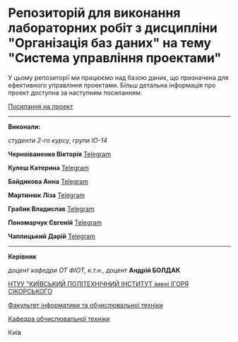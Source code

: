 
# Репозиторій для виконання лабораторних робіт з дисципліни "Організація баз даних" на тему "Система управління проектами"

У цьому репозиторії ми працюємо над базою даних, що призначена для ефективного управління проектами. Більш детальна інформація про проект доступна за наступним посиланням.

[Посилання на проект](https://chvictoria.github.io/edu_db_labs_project_management/)

---

**Виконали:** 

*студенти 2-го курсу, групи ІО-14*

<span padding-right:5em></span> **Черноіваненко Вікторія** <a href="https://t.me/viki444" target="_blank"> Telegram </a>

<span padding-right:5em></span> **Кулеш Катерина** <a href="https://t.me/kkulesh" target="_blank"> Telegram </a>

<span padding-right:5em></span> **Байдикова Анна** <a href="https://t.me/baidikoffa" target="_blank"> Telegram </a>

<span padding-right:5em></span> **Мартинюк Ліза** <a href="https://t.me/martynuykklizz" target="_blank"> Telegram </a>

<span padding-right:5em></span> **Грабик Владислав** <a href="https://t.me/vlad_hrabuk" target="_blank"> Telegram </a>

<span padding-right:5em></span> **Пономарчук Євгеній** <a href="https://t.me/Djekichoid" target="_blank"> Telegram </a>

<span padding-right:5em></span> **Чаплицький Дарій** <a href="https://t.me/DoveFoke" target="_blank"> Telegram </a>


---

**Керівник**

*доцент кафедри ОТ ФІОТ, к.т.н., доцент*<span padding-right:5em></span> **Андрій БОЛДАК** 

[НТУУ "КИЇВСЬКИЙ ПОЛІТЕХНІЧНИЙ ІНСТИТУТ імені ІГОРЯ СІКОРСЬКОГО](https://kpi.ua/)

[Факультет інформатики та обчислювальної техніки](https://fiot.kpi.ua/)

[Кафедра обчислювальної техніки](https://comsys.kpi.ua/)

Київ
